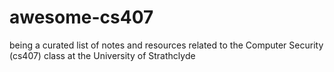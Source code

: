 # awesome-cs407
being a curated list of notes and resources related to the Computer Security (cs407) class at the University of Strathclyde
